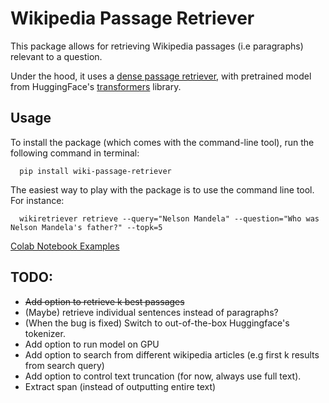 # Wikipedia Passage Retriever

This package allows for retrieving Wikipedia passages (i.e paragraphs) relevant to a question.

Under the hood, it uses a [dense passage retriever](https://arxiv.org/pdf/2004.04906.pdf), with pretrained model from HuggingFace's [transformers](https://github.com/huggingface/transformers) library.

## Usage

To install the package (which comes with the command-line tool), run the following command in terminal:
```
  pip install wiki-passage-retriever
```

The easiest way to play with the package is to use the command line tool. For instance:
```
  wikiretriever retrieve --query="Nelson Mandela" --question="Who was Nelson Mandela's father?" --topk=5
```

[Colab Notebook Examples](https://colab.research.google.com/drive/1szwoqAAGgwKossSQenCFIvrWoX_CD_QU?usp=sharing)

## TODO:
  * ~~Add option to retrieve k best passages~~
  * (Maybe) retrieve individual sentences instead of paragraphs?
  * (When the bug is fixed) Switch to out-of-the-box Huggingface's tokenizer.
  * Add option to run model on GPU
  * Add option to search from different wikipedia articles (e.g first k results from search query)
  * Add option to control text truncation (for now, always use full text).
  * Extract span (instead of outputting entire text)
